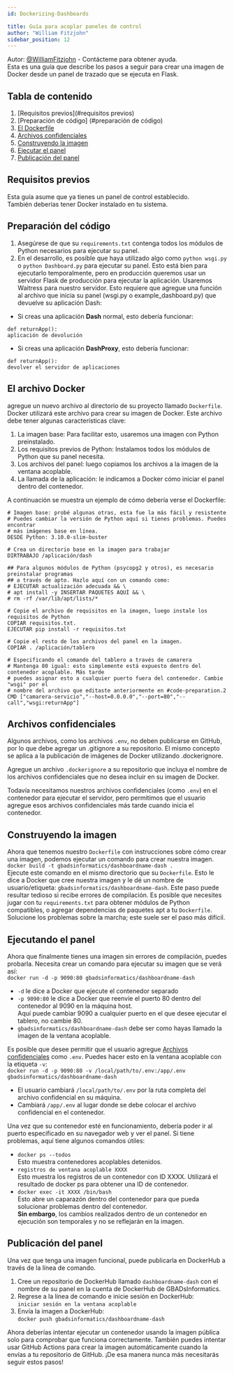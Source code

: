 ```yaml
---
id: Dockerizing-Dashboards

title: Guía para acoplar paneles de control
author: "William Fitzjohn"
sidebar_position: 12
---
```


Autor: [@WilliamFitzjohn](https://github.com/WilliamFitzjohn) - Contácteme para obtener ayuda.<br/>
Esta es una guía que describe los pasos a seguir para crear una imagen de Docker desde un panel de trazado que se ejecuta en Flask.

## Tabla de contenido
1. [Requisitos previos](#requisitos previos)
1. [Preparación de código] (#preparación de código)
1. [El Dockerfile](#el-dockerfile)
1. [Archivos confidenciales](#archivos-confidenciales)
1. [Construyendo la imagen](#construyendo-la-imagen)
1. [Ejecutar el panel](#ejecutar-el-panel)
1. [Publicación del panel](#publicación-del-panel)

## Requisitos previos
Esta guía asume que ya tienes un panel de control establecido.<br/>
También deberías tener Docker instalado en tu sistema.

## Preparación del código
1. Asegúrese de que su `requirements.txt` contenga todos los módulos de Python necesarios para ejecutar su panel.
2. En el desarrollo, es posible que haya utilizado algo como `python wsgi.py` o `python Dashboard.py` para ejecutar su panel. Esto está bien para ejecutarlo temporalmente, pero en producción queremos usar un servidor Flask de producción para ejecutar la aplicación. Usaremos Waitress para nuestro servidor. Esto requiere que agregue una función al archivo que inicia su panel (wsgi.py o example_dashboard.py) que devuelve su aplicación Dash:
- Si creas una aplicación **Dash** normal, esto debería funcionar:
```pitón
def returnApp():
aplicación de devolución
```
- Si creas una aplicación **DashProxy**, esto debería funcionar:
```pitón
def returnApp():
devolver el servidor de aplicaciones
```

## El archivo Docker
agregue un nuevo archivo al directorio de su proyecto llamado `Dockerfile`. Docker utilizará este archivo para crear su imagen de Docker. Este archivo debe tener algunas características clave:
1. La imagen base: Para facilitar esto, usaremos una imagen con Python preinstalado.
2. Los requisitos previos de Python: Instalamos todos los módulos de Python que su panel necesita.
3. Los archivos del panel: luego copiamos los archivos a la imagen de la ventana acoplable.
4. La llamada de la aplicación: le indicamos a Docker cómo iniciar el panel dentro del contenedor.

A continuación se muestra un ejemplo de cómo debería verse el Dockerfile:
```archivo Docker
# Imagen base: probé algunas otras, esta fue la más fácil y resistente
# Puedes cambiar la versión de Python aquí si tienes problemas. Puedes encontrar
# más imágenes base en línea.
DESDE Python: 3.10.0-slim-buster

# Crea un directorio base en la imagen para trabajar
DIRTRABAJO /aplicación/dash

## Para algunos módulos de Python (psycopg2 y otros), es necesario preinstalar programas
## a través de apto. Hazlo aquí con un comando como:
# EJECUTAR actualización adecuada && \
# apt install -y INSERTAR PAQUETES AQUÍ && \
# rm -rf /var/lib/apt/lists/*

# Copie el archivo de requisitos en la imagen, luego instale los requisitos de Python
COPIAR requisitos.txt.
EJECUTAR pip install -r requisitos.txt

# Copie el resto de los archivos del panel en la imagen.
COPIAR . /aplicación/tablero

# Especificando el comando del tablero a través de camarera
# Mantenga 80 igual: esto simplemente está expuesto dentro del contenedor acoplable. Más tarde
# puedes asignar esto a cualquier puerto fuera del contenedor. Cambie "wsgi" por el
# nombre del archivo que editaste anteriormente en #code-preparation.2
CMD ["camarera-servicio","--host=0.0.0.0","--port=80","--call","wsgi:returnApp"]
```

## Archivos confidenciales
Algunos archivos, como los archivos `.env`, no deben publicarse en GitHub, por lo que debe agregar un .gitignore a su repositorio. El mismo concepto se aplica a la publicación de imágenes de Docker utilizando .dockerignore.

Agregue un archivo `.dockerignore` a su repositorio que incluya el nombre de los archivos confidenciales que no desea incluir en su imagen de Docker.

Todavía necesitamos nuestros archivos confidenciales (como `.env`) en el contenedor para ejecutar el servidor, pero permitimos que el usuario agregue esos archivos confidenciales más tarde cuando inicia el contenedor.

## Construyendo la imagen
Ahora que tenemos nuestro `Dockerfile` con instrucciones sobre cómo crear una imagen, podemos ejecutar un comando para crear nuestra imagen.<br/>
`docker build -t gbadsinformatics/dashboardname-dash .`<br/>
Ejecute este comando en el mismo directorio que su `Dockerfile`. Esto le dice a Docker que cree nuestra imagen y le dé un nombre de usuario/etiqueta: `gbadsinformatics/dashboardname-dash`. Este paso puede resultar tedioso si recibe errores de compilación. Es posible que necesites jugar con tu `requirements.txt` para obtener módulos de Python compatibles, o agregar dependencias de paquetes apt a tu `Dockerfile`. Solucione los problemas sobre la marcha; este suele ser el paso más difícil.

## Ejecutando el panel
Ahora que finalmente tienes una imagen sin errores de compilación, puedes probarla. Necesita crear un comando para ejecutar su imagen que se verá así:<br/>
`docker run -d -p 9090:80 gbadsinformatics/dashboardname-dash`
- `-d` le dice a Docker que ejecute el contenedor separado
- `-p 9090:80` le dice a Docker que reenvíe el puerto 80 dentro del contenedor al 9090 en la máquina host.<br/>
Aquí puede cambiar 9090 a cualquier puerto en el que desee ejecutar el tablero, no cambie 80.
- `gbadsinformatics/dashboardname-dash` debe ser como hayas llamado la imagen de la ventana acoplable.

Es posible que desee permitir que el usuario agregue [Archivos confidenciales](#archivos-confidenciales) como `.env`. Puedes hacer esto en la ventana acoplable con la etiqueta `-v`:<br/>
`docker run -d -p 9090:80 -v /local/path/to/.env:/app/.env gbadsinformatics/dashboardname-dash`
- El usuario cambiará `/local/path/to/.env` por la ruta completa del archivo confidencial en su máquina.
- Cambiará `/app/.env` al lugar donde se debe colocar el archivo confidencial en el contenedor.

Una vez que su contenedor esté en funcionamiento, debería poder ir al puerto especificado en su navegador web y ver el panel. Si tiene problemas, aquí tiene algunos comandos útiles:
- `docker ps --todos`<br/>
Esto muestra contenedores acoplables detenidos.
- `registros de ventana acoplable XXXX`<br/>
Esto muestra los registros de un contenedor con ID XXXX. Utilizará el resultado de docker ps para obtener una ID de contenedor.
- `docker exec -it XXXX /bin/bash`<br/>
Esto abre un caparazón dentro del contenedor para que pueda solucionar problemas dentro del contenedor.<br/>
**Sin embargo**, los cambios realizados dentro de un contenedor en ejecución son temporales y no se reflejarán en la imagen.

## Publicación del panel
Una vez que tenga una imagen funcional, puede publicarla en DockerHub a través de la línea de comando.
1. Cree un repositorio de DockerHub llamado `dashboardname-dash` con el nombre de su panel en la cuenta de DockerHub de GBADsInformatics.
2. Regrese a la línea de comando e inicie sesión en DockerHub:<br/>
`iniciar sesión en la ventana acoplable`
3. Envía la imagen a DockerHub:<br/>
`docker push gbadsinformatics/dashboardname-dash`

Ahora deberías intentar ejecutar un contenedor usando la imagen pública solo para comprobar que funciona correctamente. También puedes intentar usar GitHub Actions para crear la imagen automáticamente cuando la envías a tu repositorio de GitHub. ¡De esa manera nunca más necesitarás seguir estos pasos!
